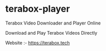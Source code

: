 # terabox-player
Terabox Video Downloader and Player Online



Download and Play Terabox Videos Directly

Website :- https://terabox.tech


